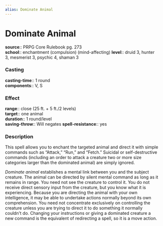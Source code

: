 ```yaml
---
alias: Dominate Animal
---
```


# Dominate Animal 

**source**:: PRPG Core Rulebook pg. 273  
**school**:: enchantment (compulsion) (mind-affecting)
**level**:: druid 3, hunter 3, mesmerist 3, psychic 4, shaman 3

### Casting 

**casting-time**:: 1 round  
**components**:: V, S

### Effect 

**range**:: close (25 ft. + 5 ft./2 levels)  
**target**:: one animal  
**duration**:: 1 round/level  
**saving-throw**:: Will negates
**spell-resistance**:: yes

### Description 

This spell allows you to enchant the targeted animal and direct it with simple commands such as “Attack,” “Run,” and “Fetch.” Suicidal or self-destructive commands (including an order to attack a creature two or more size categories larger than the dominated animal) are simply ignored.  
  
*Dominate animal* establishes a mental link between you and the subject creature. The animal can be directed by silent mental command as long as it remains in range. You need not see the creature to control it. You do not receive direct sensory input from the creature, but you know what it is experiencing. Because you are directing the animal with your own intelligence, it may be able to undertake actions normally beyond its own comprehension. You need not concentrate exclusively on controlling the creature unless you are trying to direct it to do something it normally couldn't do. Changing your instructions or giving a dominated creature a new command is the equivalent of redirecting a spell, so it is a move action.
